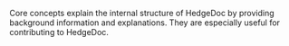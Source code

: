 Core concepts explain the internal structure of HedgeDoc by providing background information and explanations. They are especially useful for contributing to HedgeDoc.

